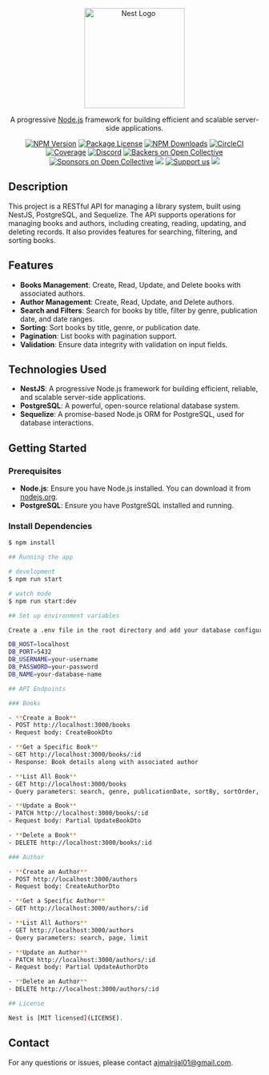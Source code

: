 <p align="center">
  <a href="http://nestjs.com/" target="blank"><img src="https://nestjs.com/img/logo-small.svg" width="200" alt="Nest Logo" /></a>
</p>

[circleci-image]: https://img.shields.io/circleci/build/github/nestjs/nest/master?token=abc123def456
[circleci-url]: https://circleci.com/gh/nestjs/nest

  <p align="center">A progressive <a href="http://nodejs.org" target="_blank">Node.js</a> framework for building efficient and scalable server-side applications.</p>
    <p align="center">
<a href="https://www.npmjs.com/~nestjscore" target="_blank"><img src="https://img.shields.io/npm/v/@nestjs/core.svg" alt="NPM Version" /></a>
<a href="https://www.npmjs.com/~nestjscore" target="_blank"><img src="https://img.shields.io/npm/l/@nestjs/core.svg" alt="Package License" /></a>
<a href="https://www.npmjs.com/~nestjscore" target="_blank"><img src="https://img.shields.io/npm/dm/@nestjs/common.svg" alt="NPM Downloads" /></a>
<a href="https://circleci.com/gh/nestjs/nest" target="_blank"><img src="https://img.shields.io/circleci/build/github/nestjs/nest/master" alt="CircleCI" /></a>
<a href="https://coveralls.io/github/nestjs/nest?branch=master" target="_blank"><img src="https://coveralls.io/repos/github/nestjs/nest/badge.svg?branch=master#9" alt="Coverage" /></a>
<a href="https://discord.gg/G7Qnnhy" target="_blank"><img src="https://img.shields.io/badge/discord-online-brightgreen.svg" alt="Discord"/></a>
<a href="https://opencollective.com/nest#backer" target="_blank"><img src="https://opencollective.com/nest/backers/badge.svg" alt="Backers on Open Collective" /></a>
<a href="https://opencollective.com/nest#sponsor" target="_blank"><img src="https://opencollective.com/nest/sponsors/badge.svg" alt="Sponsors on Open Collective" /></a>
  <a href="https://paypal.me/kamilmysliwiec" target="_blank"><img src="https://img.shields.io/badge/Donate-PayPal-ff3f59.svg"/></a>
    <a href="https://opencollective.com/nest#sponsor"  target="_blank"><img src="https://img.shields.io/badge/Support%20us-Open%20Collective-41B883.svg" alt="Support us"></a>
  <a href="https://twitter.com/nestframework" target="_blank"><img src="https://img.shields.io/twitter/follow/nestframework.svg?style=social&label=Follow"></a>
</p>
  <!--[![Backers on Open Collective](https://opencollective.com/nest/backers/badge.svg)](https://opencollective.com/nest#backer)
  [![Sponsors on Open Collective](https://opencollective.com/nest/sponsors/badge.svg)](https://opencollective.com/nest#sponsor)-->

## Description

This project is a RESTful API for managing a library system, built using NestJS, PostgreSQL, and Sequelize. The API supports operations for managing books and authors, including creating, reading, updating, and deleting records. It also provides features for searching, filtering, and sorting books.

## Features

- **Books Management**: Create, Read, Update, and Delete books with associated authors.
- **Author Management**: Create, Read, Update, and Delete authors.
- **Search and Filters**: Search for books by title, filter by genre, publication date, and date ranges.
- **Sorting**: Sort books by title, genre, or publication date.
- **Pagination**: List books with pagination support.
- **Validation**: Ensure data integrity with validation on input fields.

## Technologies Used

- **NestJS**: A progressive Node.js framework for building efficient, reliable, and scalable server-side applications.
- **PostgreSQL**: A powerful, open-source relational database system.
- **Sequelize**: A promise-based Node.js ORM for PostgreSQL, used for database interactions.

## Getting Started

### Prerequisites

- **Node.js**: Ensure you have Node.js installed. You can download it from [nodejs.org](https://nodejs.org/).
- **PostgreSQL**: Ensure you have PostgreSQL installed and running.

### Install Dependencies

```bash
$ npm install

## Running the app

# development
$ npm run start

# watch mode
$ npm run start:dev

## Set up environment variables

Create a .env file in the root directory and add your database configuration.

DB_HOST=localhost
DB_PORT=5432
DB_USERNAME=your-username
DB_PASSWORD=your-password
DB_NAME=your-database-name

## API Endpoints

### Books

- **Create a Book**
- POST http://localhost:3000/books
- Request body: CreateBookDto

- **Get a Specific Book**
- GET http://localhost:3000/books/:id
- Response: Book details along with associated author

- **List All Book**
- GET http://localhost:3000/books
- Query parameters: search, genre, publicationDate, sortBy, sortOrder, page, limit, startDate, endDate

- **Update a Book**
- PATCH http://localhost:3000/books/:id
- Request body: Partial UpdateBookDto

- **Delete a Book**
- DELETE http://localhost:3000/books/:id

### Author

- **Create an Author**
- POST http://localhost:3000/authors
- Request body: CreateAuthorDto

- **Get a Specific Author**
- GET http://localhost:3000/authors/:id

- **List All Authors**
- GET http://localhost:3000/authors
- Query parameters: search, page, limit

- **Update an Author**
- PATCH http://localhost:3000/authors/:id
- Request body: Partial UpdateAuthorDto

- **Delete an Author**
- DELETE http://localhost:3000/authors/:id

## License

Nest is [MIT licensed](LICENSE).
```

## Contact

For any questions or issues, please contact ajmalrijal01@gmail.com.
